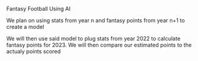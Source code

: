 Fantasy Football Using AI

We plan on using stats from year n and fantasy points from year n+1 to create a model

We will then use said model to plug stats from year 2022 to calculate fantasy points for 2023. We will then compare our estimated points to the actualy points scored
